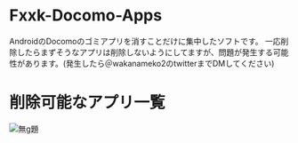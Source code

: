 # Fxxk-Docomo-Apps
AndroidのDocomoのゴミアプリを消すことだけに集中したソフトです。
一応削除したらまずそうなアプリは削除しないようにしてますが、問題が発生する可能性があります。(発生したら＠wakanameko2のtwitterまでDMしてください)

# 削除可能なアプリ一覧
![無g題](https://user-images.githubusercontent.com/63937252/145714737-59cf1dd4-8027-4e83-8a23-9709b83e1fe1.png)

